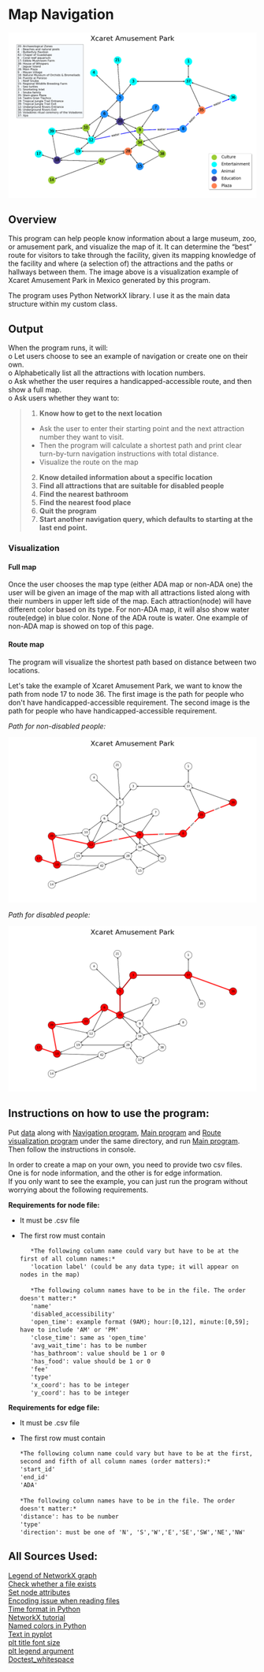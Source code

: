 # Map Navigation
![full map](https://github.com/sayaaoi/Map_Navigation/blob/master/Sample/full%20map%20example.png 'Sample full map of Xcaret Amusement Park')

## Overview 
This program can help people know information about a large museum, zoo, or amusement park, and visualize the map of it. 
It can determine the “best” route for visitors to take through the facility, given its mapping knowledge of the facility and
where (a selection of) the attractions and the paths or hallways between them. The image above is a visualization example of 
Xcaret Amusement Park in Mexico generated by this program.

The program uses Python NetworkX library. I use it as the main data structure within my custom class. 

## Output
When the program runs, it will:<br>
o Let users choose to see an example of navigation or create one on their own. <br> 
o Alphabetically list all the attractions with location numbers. <br>
o Ask whether the user requires a handicapped-accessible route, and then show a full map.<br>
o Ask users whether they want to:<br>
> 1. **Know how to get to the next location**
>   - Ask the user to enter their starting point and the next attraction number they want to visit.
>   - Then the program will calculate a shortest path and print clear turn-by-turn navigation
instructions with total distance.
>   - Visualize the route on the map 
> 2. **Know detailed information about a specific location**
> 3. **Find all attractions that are suitable for disabled people**
> 4. **Find the nearest bathroom**
> 5. **Find the nearest food place** 
> 6. **Quit the program**
> 7. **Start another navigation query, which defaults to starting at the last end point.**

### Visualization
#### Full map 
Once the user chooses the map type (either ADA map or non-ADA one) the user will be given an image of the map with all attractions listed along with their numbers in 
upper left side of the map. Each attraction(node) will have different color based on its type. For non-ADA map, it will also show water route(edge) in blue color. None of the ADA 
route is water. One example of non-ADA map is showed on top of this page. 

#### Route map
The program will visualize the shortest path based on distance between two locations. 

Let's take the example of Xcaret Amusement Park, we want to know the path from node 17 to node 36. The first image is the path for people who don't have 
handicapped-accessible requirement. The second image is the path for people who have handicapped-accessible requirement. 

*Path for non-disabled people:* <br>

![route_map1](https://github.com/sayaaoi/Map_Navigation/blob/master/Sample/route_map1.png 'Non-ADA path') <br>


*Path for disabled people:* <br>

![route_map2](https://github.com/sayaaoi/Map_Navigation/blob/master/Sample/route_map2.png 'ADA path')


## Instructions on how to use the program:
Put [data](data) along with [Navigation program](Navigation.py), [Main program](Main.py) and [Route visualization program](Route_Visualization.py) under the same directory, 
and run [Main program](Main.py). Then follow the instructions in console. <br>

In order to create a map on your own, you need to provide two csv files. One is for node information, and the other is for edge information. <br>
If you only want to see the example, you can just run the program without worrying about the following requirements. 

**Requirements for node file:**
- It must be .csv file
- The first row must contain <br>

  ```
     *The following column name could vary but have to be at the first of all column names:*
     'location label' (could be any data type; it will appear on nodes in the map)
     
     *The following column names have to be in the file. The order doesn't matter:*
     'name'        
     'disabled_accessibility'
     'open_time': example format (9AM); hour:[0,12], minute:[0,59]; have to include 'AM' or 'PM'
     'close_time': same as 'open_time'
     'avg_wait_time': has to be number
     'has_bathroom': value should be 1 or 0
     'has_food': value should be 1 or 0
     'fee'	       
     'type'        
     'x_coord': has to be integer
     'y_coord': has to be integer

  ```
 **Requirements for edge file:**
 - It must be .csv file
 - The first row must contain<br>
 
   ```
   *The following column name could vary but have to be at the first, second and fifth of all column names (order matters):*
   'start_id'	
   'end_id'	
   'ADA'
   
   *The following column names have to be in the file. The order doesn't matter:*
   'distance': has to be number	
   'type'
   'direction': must be one of 'N', 'S','W','E','SE','SW','NE','NW'

   ```


## All Sources Used:
[Legend of NetworkX graph](https://stackoverflow.com/questions/32931484/legend-for-networkx-draw-function?lq=1&utm_medium=organic&utm_source=google_rich_qa&utm_campaign=google_rich_qa)<br>
[Check whether a file exists](https://docs.python.org/3/library/pathlib.html)<br>
[Set node attributes](https://networkx.github.io/documentation/stable/reference/generated/networkx.classes.function.set_node_attributes.html)<br>
[Encoding issue when reading files](https://stackoverflow.com/a/49150749)<br>
[Time format in Python](https://docs.python.org/3/library/time.html)<br>
[NetworkX tutorial](http://avinashu.com/tutorial/pythontutorialnew/NetworkXBasics.html)<br>
[Named colors in Python](https://stackoverflow.com/questions/22408237/named-colors-in-matplotlib?utm_medium=organic&utm_source=google_rich_qa&utm_campaign=google_rich_qa)<br>
[Text in pyplot](https://stackoverflow.com/questions/8482588/putting-text-in-top-left-corner-of-matplotlib-plot?utm_medium=organic&utm_source=google_rich_qa&utm_campaign=google_rich_qa)<br>
[plt title font size](https://stackoverflow.com/questions/25036699/how-to-increase-plt-title-font-size/25037902?utm_medium=organic&utm_source=google_rich_qa&utm_campaign=google_rich_qa)<br>
[plt legend argument](https://matplotlib.org/api/_as_gen/matplotlib.pyplot.legend.html)<br>
[Doctest_whitespace](https://docs.python.org/3/library/doctest.html#doctest.NORMALIZE_WHITESPACE)<br>


